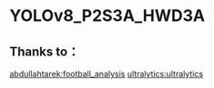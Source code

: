 # YOLOv8_P2S3A_HWD3A
## Thanks to：
[abdullahtarek:football_analysis](https://github.com/abdullahtarek/football_analysis)
[ultralytics:ultralytics](https://github.com/ultralytics/ultralytics)
